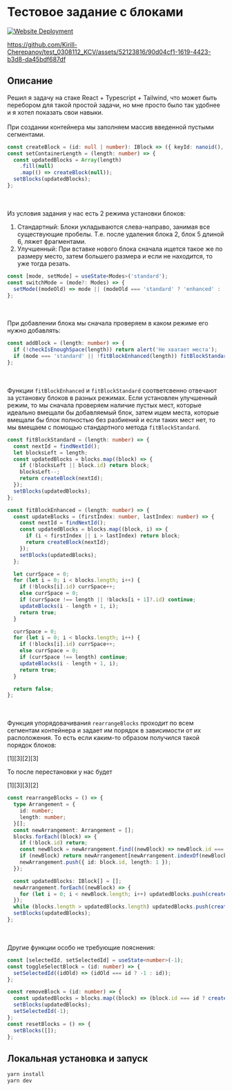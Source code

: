 # Тестовое задание с блоками

[![Website Deployment](https://img.shields.io/badge/Deploy-View%20Website-blue)](https://blocks-kirill-cherepanov.netlify.app/)

https://github.com/Kirill-Cherepanov/test_0308112_KCV/assets/52123816/90d04cf1-1619-4423-b3d8-da45bdf687df

## Описание

Решил я задачу на стаке React + Typescript + Tailwind, что может быть перебором для такой простой задачи, но мне просто было так удобнее и я хотел показать свои навыки.
\
\
При создании контейнера мы заполняем массив введенной пустыми сегментами.

```typescript
const createBlock = (id: null | number): IBlock => ({ keyId: nanoid(), id });
const setContainerLength = (length: number) => {
  const updatedBlocks = Array(length)
    .fill(null)
    .map(() => createBlock(null));
  setBlocks(updatedBlocks);
};
```

\
\
Из условия задания у нас есть 2 режима установки блоков:

1. Стандартный: Блоки укладываются слева-направо, занимая все существующие пробелы. Т.е. после удаления блока 2, блок 5 длиной 6, ляжет фрагментами.
2. Улучшенный: При вставке нового блока сначала ищется такое же по размеру место, затем большего размера и если не находится, то уже тогда резать.

```typescript
const [mode, setMode] = useState<Modes>('standard');
const switchMode = (mode?: Modes) => {
  setMode((modeOld) => mode || (modeOld === 'standard' ? 'enhanced' : 'standard'));
};
```

\
\
При добавлении блока мы сначала проверяем в каком режиме его нужно добавлять:

```typescript
const addBlock = (length: number) => {
  if (!checkIsEnoughSpace(length)) return alert('Не хватает места');
  if (mode === 'standard' || !fitBlockEnhanced(length)) fitBlockStandard(length);
};
```

\
\
Функции `fitBlockEnhanced` и `fitBlockStandard` соответсвенно отвечают за установку блоков в разных режимах. Если установлен улучшенный режим, то мы сначала проверяем наличие пустых мест, которые идеально вмещали бы добавляемый блок, затем ищем места, которые вмещали бы блок полностью без разбиений и если таких мест нет, то мы вмещаем с помощью стандартного метода `fitBlockStandard`.

```typescript
const fitBlockStandard = (length: number) => {
  const nextId = findNextId();
  let blocksLeft = length;
  const updatedBlocks = blocks.map((block) => {
    if (!blocksLeft || block.id) return block;
    blocksLeft--;
    return createBlock(nextId);
  });
  setBlocks(updatedBlocks);
};

const fitBlockEnhanced = (length: number) => {
  const updateBlocks = (firstIndex: number, lastIndex: number) => {
    const nextId = findNextId();
    const updatedBlocks = blocks.map((block, i) => {
      if (i < firstIndex || i > lastIndex) return block;
      return createBlock(nextId);
    });
    setBlocks(updatedBlocks);
  };

  let currSpace = 0;
  for (let i = 0; i < blocks.length; i++) {
    if (!blocks[i].id) currSpace++;
    else currSpace = 0;
    if (currSpace !== length || !blocks[i + 1]?.id) continue;
    updateBlocks(i - length + 1, i);
    return true;
  }

  currSpace = 0;
  for (let i = 0; i < blocks.length; i++) {
    if (!blocks[i].id) currSpace++;
    else currSpace = 0;
    if (currSpace !== length) continue;
    updateBlocks(i - length + 1, i);
    return true;
  }

  return false;
};
```

\
\
Функция упорядовачивания `rearrangeBlocks` проходит по всем сегментам контейнера и задает им порядок в зависимости от их расположения. То есть если каким-то образом получился такой порядок блоков:

[1][3][2][3]

То после перестановки у нас будет

[1][3][3][2]

```typescript
const rearrangeBlocks = () => {
  type Arrangement = {
    id: number;
    length: number;
  }[];
  const newArrangement: Arrangement = [];
  blocks.forEach((block) => {
    if (!block.id) return;
    const newBlock = newArrangement.find((newBlock) => newBlock.id === block.id);
    if (newBlock) return newArrangement[newArrangement.indexOf(newBlock)].length++;
    newArrangement.push({ id: block.id, length: 1 });
  });

  const updatedBlocks: IBlock[] = [];
  newArrangement.forEach((newBlock) => {
    for (let i = 0; i < newBlock.length; i++) updatedBlocks.push(createBlock(newBlock.id));
  });
  while (blocks.length > updatedBlocks.length) updatedBlocks.push(createBlock(null));
  setBlocks(updatedBlocks);
};
```

\
\
Другие функции особо не требующие пояснения:

```typescript
const [selectedId, setSelectedId] = useState<number>(-1);
const toggleSelectBlock = (id: number) => {
  setSelectedId((idOld) => (idOld === id ? -1 : id));
};

const removeBlock = (id: number) => {
  const updatedBlocks = blocks.map((block) => (block.id === id ? createBlock(null) : block));
  setBlocks(updatedBlocks);
  setSelectedId(-1);
};
const resetBlocks = () => {
  setBlocks([]);
};
```

## Локальная установка и запуск

```bash
yarn install
yarn dev
```
